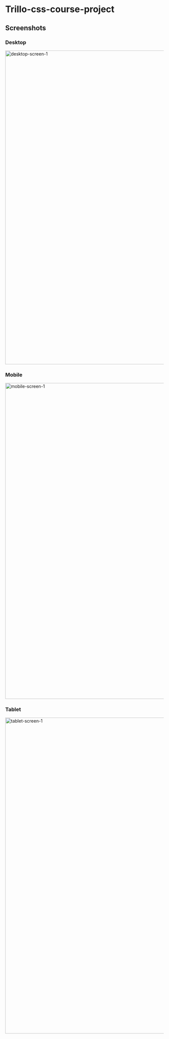 # Trillo-css-course-project

## Screenshots

### Desktop
<img width="1159" height="995" alt="desktop-screen-1" src="https://github.com/user-attachments/assets/170f8cc2-571a-4d8e-81b5-39b79512fb2a" />

### Mobile
<img width="873" height="1002" alt="mobile-screen-1" src="https://github.com/user-attachments/assets/2567f603-8359-4344-acdf-29c12662929b" />

### Tablet
<img width="875" height="1002" alt="tablet-screen-1" src="https://github.com/user-attachments/assets/ff4a8808-1ca7-4b80-a207-1fbd8e34ae91" />
